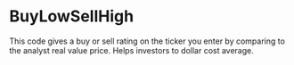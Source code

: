 # BuyLowSellHigh
This code gives a buy or sell rating on the ticker you enter by comparing to the analyst real value price. Helps investors to dollar cost average.
